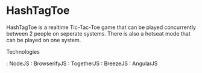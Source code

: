 # HashTagToe

HashTagToe is a realtime Tic-Tac-Toe game that can be played concurrently between 2 people on seperate systems. There is also a hotseat mode that can be played on one system.

Technologies

: NodeJS
: BrowserifyJS
: TogetherJS
: BreezeJS
: AngularJS
